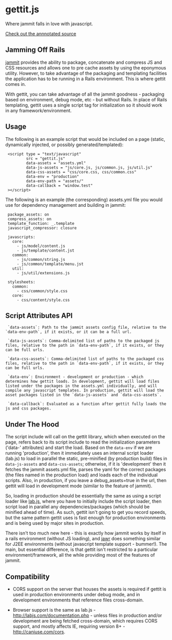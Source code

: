 # gettit.js

Where jammit falls in love with javascript.

[Check out the annnotated source](http://delambo.github.com/gettit/docs/annotated/)

## Jamming Off Rails

[jammit](http://documentcloud.github.com/jammit/) provides the ability to package, concatenate and compress JS and CSS resources and allows one to pre cache assets by using the eponymous utility. However, to take advantage of the packaging and templating facilities the application has to be running in a Rails environment. This is where gettit comes in.

With gettit, you can take advantage of all the jammit goodness - packaging based on environment, debug mode, etc - but without Rails. In place of Rails templating, gettit uses a single script tag for initialization so it should work in any framework/environment.

## Usage

The following is an example script that would be included on a page (static, dynamically injected, or possibly generated/templated):

     <script type = "text/javascript" 
             src = "gettit.js"
             data-assets = "assets.yml"
             data-js-assets = "js/core.js, js/common.js, js/util.js"
             data-css-assets = "css/core.css, css/common.css"
             data-env = "production"
             data-env-path = "assets/"
             data-callback = "window.test"
     ></script>

The following is an example (the corresponding) assets.yml file you would use for dependency management and building in jammit:


     package_assets: on 
     compress_assets: on
     template_function: _.template
     javascript_compressor: closure

     javascripts:
       core:
         - js/model/content.js
         - js/template/content.jst
       common:
         - js/common/string.js
         - js/common/template/menu.jst
       util:
         - js/util/extensions.js

     stylesheets:
       common:
         - css/common/style.css
       core:
         - css/content/style.css

## Script Attributes API

     `data-assets`: Path to the jammit assets config file, relative to the `data-env-path`, if it exists, or it can be a full url.

     `data-js-assets`: Comma-delimited list of paths to the packaged js files, relative to the path in `data-env-path`, if it exists, or they can be full urls.

     `data-css-assets`: Comma-delimited list of paths to the packaged css files, relative to the path in `data-env-path`, if it exists, or they can be full urls.

     `data-env`: Environment - development or production - which determines how gettit loads. In development, gettit will load files listed under the packages in the assets.yml individually, and will compile any javascript templates. In production, gettit will load the asset packages listed in the `data-js-assets` and `data-css-assets`.

     `data-callback`: Evaluated as a function after gettit fully loads the js and css packages.

## Under The Hood

The script include will call on the gettit library, which when executed on the page, refers back to its script include to read the initialization parameters ('data-' attributes) and start the load.  Based on the `data-env` if we are running 'production', then it immediately uses an internal script loader (lab.js) to load in parallel the static, pre-minified (by production build) files in `data-js-assets` and `data-css-assets`; otherwise, if it is 'development' then it fetches the jammit assets.yml file, parses the yaml for the correct packages (the files named in the production load) and loads each of the individual scripts.  Also, in production, if you leave a debug_assets=true in the url, then gettit will load in development mode (similar to the feature of jammit).

So, loading in production should be essentially the same as using a script loader like [lab.js](http://labjs.com/), where you have to initially include the script loader, then script load in parallel any dependencies/packages (which should be minified ahead of time). As such, gettit isn't going to get you record speeds, but the same pattern gettit uses is fast enough for production environments and is being used by major sites in production.

There isn't too much new here - this is exactly how jammit works by itself in a rails environment (without JS loading), and [jawr](http://jawr.java.net/) does something similar for J2EE environments (without javascript template support - bummer!). The main, but essential difference, is that gettit isn't restricted to a particular environment/framework, all the while providing most of the features of jammit.

## Compatibility

* CORS support on the server that houses the assets is required if gettit is used in production environments under debug mode, and in development environments that reference files cross-domain.

* Browser support is the same as lab.js - http://labjs.com/documentation.php - unless files in production and/or development are being fetched cross-domain, which requires CORS support, and mostly affects IE, requiring version 8+ - http://caniuse.com/cors.
